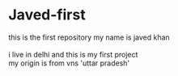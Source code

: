 # Javed-first
this is the first repository
my name is javed khan <br></br>
i live in delhi and this is my first project
<BR>
my origin is from vns 'uttar pradesh'